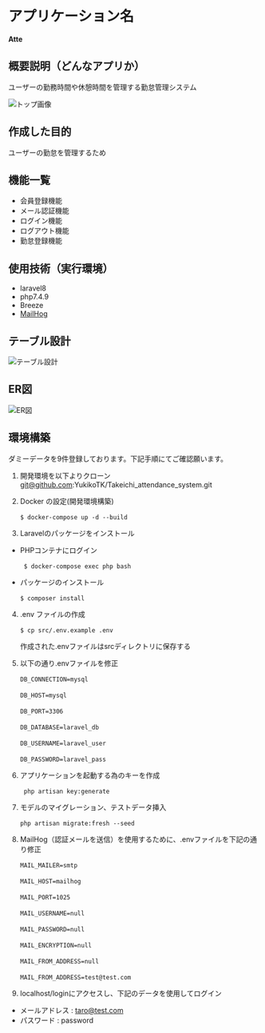 # アプリケーション名
**Atte**

## 概要説明（どんなアプリか）
ユーザーの勤務時間や休憩時間を管理する勤怠管理システム

![トップ画像](./トップ画像.png)

## 作成した目的
ユーザーの勤怠を管理するため

## 機能一覧
- 会員登録機能
- メール認証機能
- ログイン機能
- ログアウト機能
- 勤怠登録機能

## 使用技術（実行環境）
- laravel8
- php7.4.9
- Breeze
- [MailHog](http://localhost:8025/)

## テーブル設計
![テーブル設計](./テーブル設計.png)

## ER図
![ER図](./ER図.png)

## 環境構築
ダミーデータを9件登録しております。下記手順にてご確認願います。

1. 開発環境を以下よりクローン
git@github.com:YukikoTK/Takeichi_attendance_system.git

2. Docker の設定(開発環境構築)

       $ docker-compose up -d --build

3. Laravelのパッケージをインストール

 - PHPコンテナにログイン

        $ docker-compose exec php bash

 - パッケージのインストール

       $ composer install

4. .env ファイルの作成

       $ cp src/.env.example .env

    作成された.envファイルはsrcディレクトリに保存する

5. 以下の通り.envファイルを修正


       DB_CONNECTION=mysql

       DB_HOST=mysql

       DB_PORT=3306

       DB_DATABASE=laravel_db

       DB_USERNAME=laravel_user

       DB_PASSWORD=laravel_pass

6. アプリケーションを起動する為のキーを作成

        php artisan key:generate

7. モデルのマイグレーション、テストデータ挿入

       php artisan migrate:fresh --seed

8. MailHog（認証メールを送信）を使用するために、.envファイルを下記の通り修正

       MAIL_MAILER=smtp

       MAIL_HOST=mailhog

       MAIL_PORT=1025

       MAIL_USERNAME=null

       MAIL_PASSWORD=null

       MAIL_ENCRYPTION=null

       MAIL_FROM_ADDRESS=null

       MAIL_FROM_ADDRESS=test@test.com

9. localhost/loginにアクセスし、下記のデータを使用してログイン

- メールアドレス : taro@test.com
- パスワード : password
